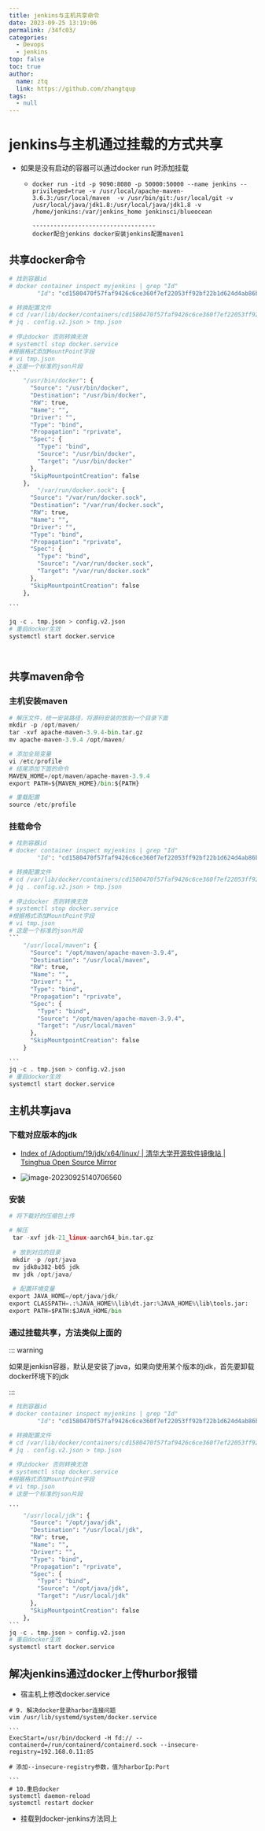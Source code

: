 ```yaml
---
title: jenkins与主机共享命令
date: 2023-09-25 13:19:06
permalink: /34fc03/
categories: 
  - Devops
  - jenkins
top: false
toc: true
author: 
  name: ztq
  link: https://github.com/zhangtqup
tags: 
  - null
---
```



# jenkins与主机通过挂载的方式共享

- 如果是没有启动的容器可以通过docker run 时添加挂载

  - ```shell
    docker run -itd -p 9090:8080 -p 50000:50000 --name jenkins --privileged=true -v /usr/local/apache-maven-3.6.3:/usr/local/maven  -v /usr/bin/git:/usr/local/git -v /usr/local/java/jdk1.8:/usr/local/java/jdk1.8 -v /home/jenkins:/var/jenkins_home jenkinsci/blueocean
    
    -----------------------------------
    docker配合jenkins docker安装jenkins配置maven1
    ```

  

## 共享docker命令

~~~python
# 找到容器id
# docker container inspect myjenkins | grep "Id"
        "Id": "cd1580470f57faf9426c6ce360f7ef22053ff92bf22b1d624d4ab86bd3bd22fd",

# 转换配置文件
# cd /var/lib/docker/containers/cd1580470f57faf9426c6ce360f7ef22053ff92bf22b1d624d4ab86bd3bd22fd
# jq . config.v2.json > tmp.json
 
# 停止docker 否则转换无效
# systemctl stop docker.service
#根据格式添加MountPoint字段
# vi tmp.json 
# 这是一个标准的json片段
```
    "/usr/bin/docker": {
      "Source": "/usr/bin/docker",
      "Destination": "/usr/bin/docker",
      "RW": true,
      "Name": "",
      "Driver": "",
      "Type": "bind",
      "Propagation": "rprivate",
      "Spec": {
        "Type": "bind",
        "Source": "/usr/bin/docker",
        "Target": "/usr/bin/docker"
      },
      "SkipMountpointCreation": false
    },
        "/var/run/docker.sock": {
      "Source": "/var/run/docker.sock",
      "Destination": "/var/run/docker.sock",
      "RW": true,
      "Name": "",
      "Driver": "",
      "Type": "bind",
      "Propagation": "rprivate",
      "Spec": {
        "Type": "bind",
        "Source": "/var/run/docker.sock",
        "Target": "/var/run/docker.sock"
      },
      "SkipMountpointCreation": false
    },

```
 
jq -c . tmp.json > config.v2.json
# 重启docker生效
systemctl start docker.service




~~~



## 共享maven命令

### 主机安装maven



```python
# 解压文件，统一安装路径，将源码安装的放到一个目录下面
mkdir -p /opt/maven/
tar -xvf apache-maven-3.9.4-bin.tar.gz
mv apache-maven-3.9.4 /opt/maven/

# 添加全局变量
vi /etc/profile
# 结尾添加下面的命令
MAVEN_HOME=/opt/maven/apache-maven-3.9.4
export PATH=${MAVEN_HOME}/bin:${PATH}

# 重载配置
source /etc/profile

```

### 挂载命令

````python
# 找到容器id
# docker container inspect myjenkins | grep "Id"
        "Id": "cd1580470f57faf9426c6ce360f7ef22053ff92bf22b1d624d4ab86bd3bd22fd",

# 转换配置文件
# cd /var/lib/docker/containers/cd1580470f57faf9426c6ce360f7ef22053ff92bf22b1d624d4ab86bd3bd22fd
# jq . config.v2.json > tmp.json
 
# 停止docker 否则转换无效
# systemctl stop docker.service
#根据格式添加MountPoint字段
# vi tmp.json 
# 这是一个标准的json片段
```
    "/usr/local/maven": {
      "Source": "/opt/maven/apache-maven-3.9.4",
      "Destination": "/usr/local/maven",
      "RW": true,
      "Name": "",
      "Driver": "",
      "Type": "bind",
      "Propagation": "rprivate",
      "Spec": {
        "Type": "bind",
        "Source": "/opt/maven/apache-maven-3.9.4",
        "Target": "/usr/local/maven"
      },
      "SkipMountpointCreation": false
    }

```
jq -c . tmp.json > config.v2.json
# 重启docker生效
systemctl start docker.service

````



## 主机共享java

### 下载对应版本的jdk

- [Index of /Adoptium/19/jdk/x64/linux/ | 清华大学开源软件镜像站 | Tsinghua Open Source Mirror](https://mirrors.tuna.tsinghua.edu.cn/Adoptium/19/jdk/x64/linux/)

- ![image-20230925140706560](https://zhangtq-blog.oss-cn-hangzhou.aliyuncs.com/content_picture/image-20230925140706560.png)

### 安装

```python
# 将下载好的压缩包上传

# 解压
 tar -xvf jdk-21_linux-aarch64_bin.tar.gz 
 
 # 放到对应的目录
 mkdir -p /opt/java
 mv jdk8u382-b05 jdk
 mv jdk /opt/java/
 
 # 配置环境变量
export JAVA_HOME=/opt/java/jdk/
export CLASSPATH=.:%JAVA_HOME%\lib\dt.jar:%JAVA_HOME%\lib\tools.jar:
export PATH=$PATH:$JAVA_HOME/bin

```

### 通过挂载共享，方法类似上面的

::: warning

如果是jenkisn容器，默认是安装了java，如果向使用某个版本的jdk，首先要卸载docker环境下的jdk

:::



````python
# 找到容器id
# docker container inspect myjenkins | grep "Id"
        "Id": "cd1580470f57faf9426c6ce360f7ef22053ff92bf22b1d624d4ab86bd3bd22fd",

# 转换配置文件
# cd /var/lib/docker/containers/cd1580470f57faf9426c6ce360f7ef22053ff92bf22b1d624d4ab86bd3bd22fd
# jq . config.v2.json > tmp.json
 
# 停止docker 否则转换无效
# systemctl stop docker.service
#根据格式添加MountPoint字段
# vi tmp.json 
# 这是一个标准的json片段

```
    "/usr/local/jdk": {
      "Source": "/opt/java/jdk",
      "Destination": "/usr/local/jdk",
      "RW": true,
      "Name": "",
      "Driver": "",
      "Type": "bind",
      "Propagation": "rprivate",
      "Spec": {
        "Type": "bind",
        "Source": "/opt/java/jdk",
        "Target": "/usr/local/jdk"
      },
      "SkipMountpointCreation": false
    },
```
jq -c . tmp.json > config.v2.json
# 重启docker生效
systemctl start docker.service


````



## 解决jenkins通过docker上传hurbor报错

- 宿主机上修改docker.service

````shell
# 9. 解决docker登录harbor连接问题
vim /usr/lib/systemd/system/docker.service

```
ExecStart=/usr/bin/dockerd -H fd:// --containerd=/run/containerd/containerd.sock --insecure-registry=192.168.0.11:85

# 添加--insecure-registry参数，值为harborIp:Port

```
# 10.重启docker
systemctl daemon-reload
systemctl restart docker
````

- 挂载到docker-jenkins方法同上
